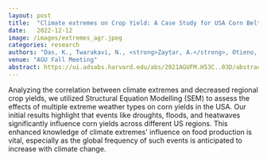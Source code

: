 ```yaml
---
layout: post
title:  "Climate extremes on Crop Yield: A Case Study for USA Corn Belt."
date:   2022-12-12
image: /images/extremes_agr.jpeg
categories: research
authors: "Das, K., Twarakavi, N., <strong>Zaytar, A.</strong>, Otieno, F., & Singh, J."
venue: "AGU Fall Meeting"
abstract: https://ui.adsabs.harvard.edu/abs/2021AGUFM.H53C..03D/abstract
---
```


Analyzing the correlation between climate extremes and decreased regional crop yields, we utilized Structural Equation Modelling (SEM) to assess the effects of multiple extreme weather types on corn yields in the USA. Our initial results highlight that events like droughts, floods, and heatwaves significantly influence corn yields across different US regions. This enhanced knowledge of climate extremes' influence on food production is vital, especially as the global frequency of such events is anticipated to increase with climate change.